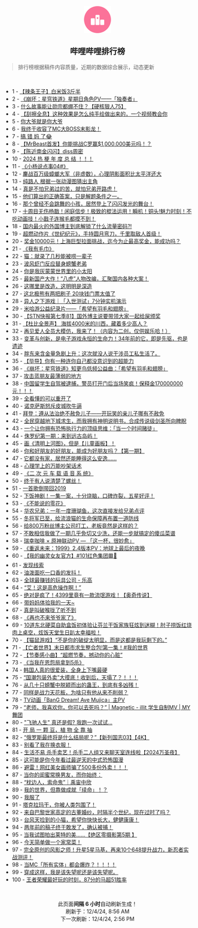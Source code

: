 <div align="center">
    <img src="./assets/icon_rank.png" alt="logo" />
    <h2>哔哩哔哩排行榜</h>
</div>

> 排行榜根据稿件内容质量，近期的数据综合展示，动态更新

<br />

<ul><li><span>1 - <a href=https://www.bilibili.com/BV1uCzoYEEir target=_blank>【辣条王子】白米饭3斤半</a></span></li><li><span>2 - <a href=https://www.bilibili.com/BV1Dg6AYNEpD target=_blank>《崩坏：星穹铁道》星期日角色PV——「独奏者」</a></span></li><li><span>3 - <a href=https://www.bilibili.com/BV1YnzqYaEsp target=_blank>什么故事能让勋宗都绷不住？【硬核狠人75】</a></span></li><li><span>4 - <a href=https://www.bilibili.com/BV1FpzsYkEVk target=_blank>【刮擦全息】这种效果是怎么纯手绘做出来的，一个视频教会你</a></span></li><li><span>5 - <a href=https://www.bilibili.com/BV1ydz4YoEZV target=_blank>你大爷就是你大爷</a></span></li><li><span>6 - <a href=https://www.bilibili.com/BV1vJztY3EbZ target=_blank>我终于收容了MC大BOSS末影龙！</a></span></li><li><span>7 - <a href=https://www.bilibili.com/BV1wgznYNEk7 target=_blank>搞&nbsp;错&nbsp;妈&nbsp;了😂</a></span></li><li><span>8 - <a href=https://www.bilibili.com/BV1wFzxY7EN7 target=_blank>【MrBeast首发】你能挑战C罗赢$1,000,000美元吗！？</a></span></li><li><span>9 - <a href=https://www.bilibili.com/BV1bb6FYsEtR target=_blank>【陈近南金闪闪】diss周密</a></span></li><li><span>10 - <a href=https://www.bilibili.com/BV1AqzqYDEr1 target=_blank>2024&nbsp;热&nbsp;梗&nbsp;年&nbsp;度&nbsp;总&nbsp;结&nbsp;！！！</a></span></li><li><span>11 - <a href=https://www.bilibili.com/BV1PBzzYZEdU target=_blank>《小杨说点事04#》</a></span></li><li><span>12 - <a href=https://www.bilibili.com/BV1ZozzYyEVR target=_blank>鏖战百万级蟑螂大军（非虚数），心理阴影面积比太平洋还大</a></span></li><li><span>13 - <a href=https://www.bilibili.com/BV1tNzpYjELs target=_blank>纯路人&nbsp;根据一张动漫图猜出主角</a></span></li><li><span>14 - <a href=https://www.bilibili.com/BV1ojzEYHEh5 target=_blank>真是不怕兄弟过的苦，就怕兄弟开路虎！</a></span></li><li><span>15 - <a href=https://www.bilibili.com/BV1ZAzdYdECS target=_blank>他们算出的正确答案，只是解题条件之一。</a></span></li><li><span>16 - <a href=https://www.bilibili.com/BV1TizzYFEG3 target=_blank>那个曾经不会跳舞的小孩，居然登上了闪闪发光的舞台！</a></span></li><li><span>17 - <a href=https://www.bilibili.com/BV1kozsYEERX target=_blank>十周目无伤杨戬！闲庭信步！极致的棍法运用！瞬机！铜头!魅力时刻！不吃动画技！小戬子连猴毛都摸不到！</a></span></li><li><span>18 - <a href=https://www.bilibili.com/BV1eqzsYAEBK target=_blank>国内最火的外国博主到底解锁了什么流量密码?!</a></span></li><li><span>19 - <a href=https://www.bilibili.com/BV1xnzJYBEgo target=_blank>超燃动作片《世纪纪元》，手持圆月弯刀，千里取敌人首级！</a></span></li><li><span>20 - <a href=https://www.bilibili.com/BV1iP6TYRE9b target=_blank>奖金10000元！上海巨型拉面挑战，迄今为止最高奖金，能成功吗？</a></span></li><li><span>21 - <a href=https://www.bilibili.com/BV1BF6TYtEZa target=_blank>《我有毛巾》</a></span></li><li><span>22 - <a href=https://www.bilibili.com/BV1mXzBYbE8k target=_blank>猫：就录了几秒能被唠一辈子</a></span></li><li><span>23 - <a href=https://www.bilibili.com/BV1kizdYPErb target=_blank>波风虾门反应替身螃蟹老弟</a></span></li><li><span>24 - <a href=https://www.bilibili.com/BV1TXzLYcE6D target=_blank>你是我灰蒙蒙世界里的小太阳</a></span></li><li><span>25 - <a href=https://www.bilibili.com/BV1fEznYZEjL target=_blank>最新国产大作！“八虎”人物改编，汇聚国内各种大案！</a></span></li><li><span>26 - <a href=https://www.bilibili.com/BV1jkzJYsEdF target=_blank>这哪里是改造，这明明是深造</a></span></li><li><span>27 - <a href=https://www.bilibili.com/BV1zFzdYZE6D target=_blank>这北极熊有两把刷子&nbsp;20块钱门票太值了</a></span></li><li><span>28 - <a href=https://www.bilibili.com/BV1FFzyYFE2G target=_blank>异人之下游戏｜「入世测试」7分钟实机演示</a></span></li><li><span>29 - <a href=https://www.bilibili.com/BV16j6KYoEue target=_blank>米哈游公益纪录片——「希望有羽毛和翅膀」</a></span></li><li><span>30 - <a href=https://www.bilibili.com/BV1MwzoYjEBT target=_blank>【STN快报第七季81】国外博主说要带领大家一起给屎颁奖</a></span></li><li><span>31 - <a href=https://www.bilibili.com/BV1V36NYGEs2 target=_blank>【杜比全景声】&nbsp;海拔4000米的川西，藏着多少高人？</a></span></li><li><span>32 - <a href=https://www.bilibili.com/BV1vuzdYQEoj target=_blank>再见爱人全员大模仿，我来了！（内容为二创，仅供娱乐哈！）</a></span></li><li><span>33 - <a href=https://www.bilibili.com/BV1Ns6NYYEth target=_blank>变革与创新，是电子游戏永恒的生命力！34年前的它，即是先驱，也是遗迹</a></span></li><li><span>34 - <a href=https://www.bilibili.com/BV1uAzoY1Eyk target=_blank>胖东来含金量急剧上升：这次就没人说干涉员工私生活了。</a></span></li><li><span>35 - <a href=https://www.bilibili.com/BV12hz2Y1E3B target=_blank>【毕导】你有一种连你自己都没意识到的超能力</a></span></li><li><span>36 - <a href=https://www.bilibili.com/BV11GzmYmEpN target=_blank>《崩坏：星穹铁道》知更鸟低频公益曲：「希望有羽毛和翅膀」</a></span></li><li><span>37 - <a href=https://www.bilibili.com/BV1ijztYVERY target=_blank>攻击蓝朋友最薄弱的地方</a></span></li><li><span>38 - <a href=https://www.bilibili.com/BV1d7zEYDESC target=_blank>中国留学生自驾被逮捕，警员打开门后当场笑疯！保释金170000000元！！！</a></span></li><li><span>39 - <a href=https://www.bilibili.com/BV183zJYyEoV target=_blank>全看懂的可以重开了</a></span></li><li><span>40 - <a href=https://www.bilibili.com/BV1fHzpYeEn4 target=_blank>诺克萨斯怒斥皮城吹牛逼</a></span></li><li><span>41 - <a href=https://www.bilibili.com/BV1qP6TYRE1R target=_blank>拜登：遵从法治绝不赦免儿子——开玩笑的亲儿子哪有不赦免</a></span></li><li><span>42 - <a href=https://www.bilibili.com/BV1LazsYiEym target=_blank>全民穿越地下城求生，而我拥有神明说明书，合成传说级剑圣所向睥睨</a></span></li><li><span>43 - <a href=https://www.bilibili.com/BV1gBzoYQEdf target=_blank>一个让你拥有恐怖执行力的顶级思维：「当一个时间赌徒」</a></span></li><li><span>44 - <a href=https://www.bilibili.com/BV1SYzEY6ESV target=_blank>侏罗纪第一期：来到远古岛屿！</a></span></li><li><span>45 - <a href=https://www.bilibili.com/BV1KNznYBEVe target=_blank>画《清明上河图》，但是【儿童画板】！</a></span></li><li><span>46 - <a href=https://www.bilibili.com/BV1KuzsYHE7h target=_blank>你和好朋友的好朋友，能成为好朋友吗？【第一期】</a></span></li><li><span>47 - <a href=https://www.bilibili.com/BV1Z5ByYREyh target=_blank>它都没有家，居然还能睡得这么安逸……</a></span></li><li><span>48 - <a href=https://www.bilibili.com/BV1nDzzYSEwh target=_blank>心理学上的万能吵架话术</a></span></li><li><span>49 - <a href=https://www.bilibili.com/BV1U2zoYLE5T target=_blank>《二&nbsp;次&nbsp;元&nbsp;车&nbsp;载&nbsp;语&nbsp;音&nbsp;系&nbsp;统》</a></span></li><li><span>50 - <a href=https://www.bilibili.com/BV1iXzZYcESq target=_blank>终于有人说清楚了螺丝！</a></span></li><li><span>51 - <a href=https://www.bilibili.com/BV1oi6AYjEft target=_blank>一首歌倒带回2019</a></span></li><li><span>52 - <a href=https://www.bilibili.com/BV1pqzWYVETB target=_blank>下饭神剧！一集一案，十分烧脑，口碑炸裂，五星好评！</a></span></li><li><span>53 - <a href=https://www.bilibili.com/BV1MZzJYVEsA target=_blank>《不能说的零花》</a></span></li><li><span>54 - <a href=https://www.bilibili.com/BV1ATznYTEq7 target=_blank>华农兄弟：一年一度珊瑚鱼，这次直接发给兄弟点评</a></span></li><li><span>55 - <a href=https://www.bilibili.com/BV1XSzJYUEdN target=_blank>冬将军已至，给流浪猫的生命保障再布置一道防线</a></span></li><li><span>56 - <a href=https://www.bilibili.com/BV14PznYuEcj target=_blank>给800万粉丝博主公司打工，老板竟然是这样的？</a></span></li><li><span>57 - <a href=https://www.bilibili.com/BV1rfzpYuEeF target=_blank>不敢相信我做了一期几乎免切又少洗，还能一步就搞定的傻瓜菜谱</a></span></li><li><span>58 - <a href=https://www.bilibili.com/BV1QkzfYdEq5 target=_blank>瑞幸咖啡&nbsp;×&nbsp;原神联动PV&nbsp;—&nbsp;「这一杯，很妙愈」</a></span></li><li><span>59 - <a href=https://www.bilibili.com/BV1dqBRYSEie target=_blank>《重返未来：1999》2.4版本PV：地球上最后的夜晚</a></span></li><li><span>60 - <a href=https://www.bilibili.com/BV1VUzJYJEk2 target=_blank>【我的幽灵女友官方】#101红色集团🟥💼</a></span></li><li><span>61 - <a href=https://www.bilibili.com/BV1JzzdYwEqe target=_blank>发现线索</a></span></li><li><span>62 - <a href=https://www.bilibili.com/BV1xzBdYMEDA target=_blank>油泼面吃一口香的发抖！</a></span></li><li><span>63 - <a href=https://www.bilibili.com/BV1L4znYWEr5 target=_blank>全球最赚钱的玩具公司&nbsp;-&nbsp;乐高</a></span></li><li><span>64 - <a href=https://www.bilibili.com/BV1zVzEYpEE5 target=_blank>“艾！这是高危操作啊！”</a></span></li><li><span>65 - <a href=https://www.bilibili.com/BV1rAzxY5Exb target=_blank>绝对是疯了！4399里竟有一款流氓游戏！【奥奇传说】</a></span></li><li><span>66 - <a href=https://www.bilibili.com/BV16zzHYPE8V target=_blank>带妈妈体验我的一天~</a></span></li><li><span>67 - <a href=https://www.bilibili.com/BV1d7ztYkEC5 target=_blank>真是叫破喉咙了听不到</a></span></li><li><span>68 - <a href=https://www.bilibili.com/BV1LK6TYWECw target=_blank>《再也不来爷爷家了》</a></span></li><li><span>69 - <a href=https://www.bilibili.com/BV1Rs6PYCE9J target=_blank>10道东北硬菜自助盒饭初体验让芬兰干饭家族狂炫到迷糊！肘子捞饭红烧肉上桌空，炫饭天堂生日趴太幸福啦！</a></span></li><li><span>70 - <a href=https://www.bilibili.com/BV1shzHYzEP6 target=_blank>【猫鼠游戏】“不是你的破绽太明显，而是这都是我玩剩下的。”</a></span></li><li><span>71 - <a href=https://www.bilibili.com/BV1PmzrY8EaW target=_blank>【亡者世界】末日都市求生整合包!第一集！#我的世界</a></span></li><li><span>72 - <a href=https://www.bilibili.com/BV1vNzHY4EXZ target=_blank>【节奏感小曲】“超燃节奏，撼动你的心脏”</a></span></li><li><span>73 - <a href=https://www.bilibili.com/BV1euzdYQEe4 target=_blank>《当我在恩怨局拿到5杀》</a></span></li><li><span>74 - <a href=https://www.bilibili.com/BV1RhzpYtEFy target=_blank>韩国人真的很爱装，全身上下嘴最硬</a></span></li><li><span>75 - <a href=https://www.bilibili.com/BV16dznYYEMK target=_blank>“国潮包装外卖”大摸底！收到后，天塌了？！！！</a></span></li><li><span>76 - <a href=https://www.bilibili.com/BV1UQzBYFEhB target=_blank>从几十只螃蟹中脱颖而出的蛊王，到底有多凶残！</a></span></li><li><span>77 - <a href=https://www.bilibili.com/BV1m4zdYgEbA target=_blank>同样是战力天花板，为啥只有他从来不削弱？</a></span></li><li><span>78 - <a href=https://www.bilibili.com/BV1ZtzsYMEfA target=_blank>TV动画「BanG&nbsp;Dream!&nbsp;Ave&nbsp;Mujica」主PV</a></span></li><li><span>79 - <a href=https://www.bilibili.com/BV1CSznYqEc2 target=_blank>“老师，我喜欢你，你可以去死吗？”&nbsp;|&nbsp;Magnetic&nbsp;-&nbsp;illit&nbsp;学生自制MV&nbsp;|&nbsp;MY舞团</a></span></li><li><span>80 - <a href=https://www.bilibili.com/BV1fk6TYZEVT target=_blank>&quot;飞驰人生&quot;&nbsp;真还是假?&nbsp;我跑一次试试...</a></span></li><li><span>81 - <a href=https://www.bilibili.com/BV1ECzWYuE8x target=_blank>开&nbsp;局&nbsp;一&nbsp;颗&nbsp;豆，植&nbsp;物&nbsp;全&nbsp;靠&nbsp;抽</a></span></li><li><span>82 - <a href=https://www.bilibili.com/BV147z6YwEWr target=_blank>“俄罗斯最终将是什么结局呢？”【新列国志03】【4K】</a></span></li><li><span>83 - <a href=https://www.bilibili.com/BV1S1zsYdEHY target=_blank>别看了我在换衣服！</a></span></li><li><span>84 - <a href=https://www.bilibili.com/BV1a5zdYEETu target=_blank>生活不易&nbsp;杀手卖艺！杀手二人组又来聊天室连线啦【2024万圣夜】</a></span></li><li><span>85 - <a href=https://www.bilibili.com/BV1wMzEYZEph target=_blank>这可能是你今年看过最逆天的中式恐怖国漫</a></span></li><li><span>86 - <a href=https://www.bilibili.com/BV1UHzHY1EDB target=_blank>避雷！网红美女画师骗了500多份外卖！！！</a></span></li><li><span>87 - <a href=https://www.bilibili.com/BV1bC6KYuEJ5 target=_blank>当你的闺蜜常换男友，而你始终：</a></span></li><li><span>88 - <a href=https://www.bilibili.com/BV1eUzJYJEgX target=_blank>“枕边人，索命鬼”｜禹宙中欣</a></span></li><li><span>89 - <a href=https://www.bilibili.com/BV1N8zHY3ErX target=_blank>我的世界，但靠做成就「续命」！？</a></span></li><li><span>90 - <a href=https://www.bilibili.com/BV1djztYVEho target=_blank>我服了</a></span></li><li><span>91 - <a href=https://www.bilibili.com/BV1P7z4Y9Epe target=_blank>塔克拉玛干，你被人类包围了！</a></span></li><li><span>92 - <a href=https://www.bilibili.com/BV1aW6FYZEup target=_blank>来自巴黎世家高定的古董婚纱，时隔半个世纪，现在过时了吗？</a></span></li><li><span>93 - <a href=https://www.bilibili.com/BV1LKzdYREBT target=_blank>台风天捡到的小猫，希望你快快长大，健健康康！</a></span></li><li><span>94 - <a href=https://www.bilibili.com/BV1pJzsYyEcL target=_blank>两年前的稿子终于敢发了，确认被捕！</a></span></li><li><span>95 - <a href=https://www.bilibili.com/BV1Tj6AYcE4x target=_blank>当我试图拍出莱特的美……【绝区零摄影第5期&nbsp;】</a></span></li><li><span>96 - <a href=https://www.bilibili.com/BV12PznYuE4E target=_blank>今天简单做一个家常菜！</a></span></li><li><span>97 - <a href=https://www.bilibili.com/BV1bYztYaETB target=_blank>完全原创的风影之师！升星5星马基，再来10个648提升战力，新忍者实战测评！</a></span></li><li><span>98 - <a href=https://www.bilibili.com/BV1qE6PYmE12 target=_blank>当MC「所有实体」都会爆炸？！！！！</a></span></li><li><span>99 - <a href=https://www.bilibili.com/BV1gG6NYrESo target=_blank>穿成这样，我是该失望呢还是该失望呢。</a></span></li><li><span>100 - <a href=https://www.bilibili.com/BV18szZYJEVh target=_blank>王者荣耀最好玩的时刻，87分的马超51胜率</a></span></li></ul>

<br />

<p align=center>此页面<strong>间隔 6 小时</strong>自动刷新生成！<br>刷新于：12/4/24, 8:56 AM<br>下一次刷新：12/4/24, 2:56 PM</p>
